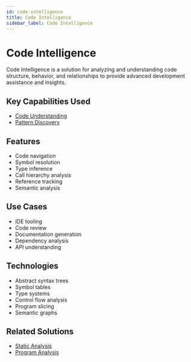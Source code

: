 ```yaml
---
id: code-intelligence
title: Code Intelligence
sidebar_label: Code Intelligence
---
```


# Code Intelligence

Code Intelligence is a solution for analyzing and understanding code structure, behavior, and relationships to provide advanced development assistance and insights.

## Key Capabilities Used

- [Code Understanding](../capabilities/code-understanding)
- [Pattern Discovery](../capabilities/pattern-discovery)

## Features

- Code navigation
- Symbol resolution
- Type inference
- Call hierarchy analysis
- Reference tracking
- Semantic analysis

## Use Cases

- IDE tooling
- Code review
- Documentation generation
- Dependency analysis
- API understanding

## Technologies

- Abstract syntax trees
- Symbol tables
- Type systems
- Control flow analysis
- Program slicing
- Semantic graphs
<!--

## Tools

- [Sourcegraph](../tools/sourcegraph) - Code intelligence platform
- [SonarLint](../tools/sonarlint) - IDE code intelligence
- [Kite](../tools/kite) - Code completion engine
- [TabNine](../tools/tabnine) - Code intelligence assistant
- [CodeQL](../tools/codeql) - Code analysis engine -->

## Related Solutions

- [Static Analysis](./static-analysis)
- [Program Analysis](./program-analysis)
